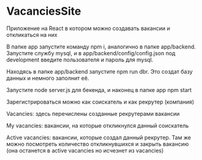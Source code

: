 # VacanciesSite
Приложение на React в котором можно создавать вакансии и откликаться на них

В папке app запустите команду npm i, аналогично в папке app/backend. Запустите службу mysql, и в app/backend/config/config.json под development введите пользователя и пароль для mysql.

Находясь в папке app/backend запустите npm run dbr. Это создат базу данных и немного заполнит её.

Запустите node server.js для бекенда, и наконец в папке app npm start

Зарегистрироваться можно как соискатель и как рекрутер (компания)

Vacancies: здесь перечислены созданные рекрутерами вакансии

My vacancies: вакансии, на которые откликнулся данный соискатель

Active vacancies: вакансии, которые создал данный рекрутер. Там же можно посмотреть количество откликнувшихся и закрыть вакансию (она останется в active vacancies но исчезнет из vacancies)
